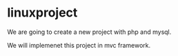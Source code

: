 # linuxproject
We are going to create a new project with php and mysql.

We will implemenet this project in mvc framework.